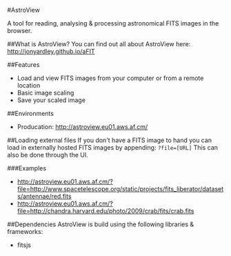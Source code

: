 #AstroView

A tool for reading, analysing & processing astronomical FITS images in the browser.


##What is AstroView?
You can find out all about AstroView here:
http://jonyardley.github.io/aFIT


##Features
* Load and view FITS images from your computer or from a remote location
* Basic image scaling
* Save your scaled image



##Environments
* Producation: http://astroview.eu01.aws.af.cm/


##Loading external files
If you don't have a FITS image to hand you can load in externally hosted FITS images by appending:
`?file=[URL]`
This can also be done through the UI.

###Examples
* http://astroview.eu01.aws.af.cm/?file=http://www.spacetelescope.org/static/projects/fits_liberator/datasets/antennae/red.fits
* http://astroview.eu01.aws.af.cm/?file=http://chandra.harvard.edu/photo/2009/crab/fits/crab.fits


##Dependencies
AstroView is build using the following libraries & frameworks:
* fitsjs